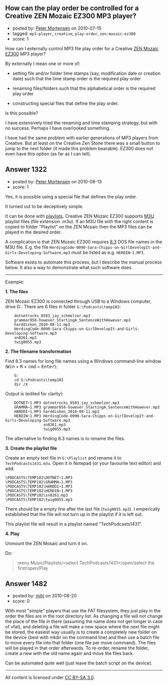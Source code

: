 ## How can the play order be controlled for a Creative ZEN Mozaic EZ300 MP3 player?

- posted by: [Peter Mortensen](https://stackexchange.com/users/-1/118-peter-mortensen) on 2010-07-15
- tagged: `mp3-player`, `creative`, `play-order`, `zen-mozaic-ez300`
- score: 1

<p>How can I externally control MP3 file play order for a Creative <a href="http://en.wikipedia.org/wiki/Creative_ZEN#ZEN_Mozaic" rel="nofollow">ZEN Mozaic EZ300</a> MP3 player?</p>

<p>By externally I mean one or more of:</p>

<ul>
<li><p>setting file and/or folder time stamps (say, modification date or creation date) such that the time stamp order is the required play order </p></li>
<li><p>renaming files/folders such that the alphabetical order is the required play order </p></li>
<li><p>constructing special files that define the play order. </p></li>
</ul>

<p>Is this possible?</p>

<p>I have extensively tried the renaming and time stamping strategy, but with no success. Perhaps I have overlooked something.</p>

<p>I have had the same problem with earlier generations of MP3 players from Creative. But at least on the Creative Zen Stone there was a small button to jump to the next folder (it made this problem bearable). EZ300 does not even have this option (as far as I can tell).</p>



## Answer 1322

- posted by: [Peter Mortensen](https://stackexchange.com/users/-1/118-peter-mortensen) on 2010-08-13
- score: 1

<p>Yes, it is possible using a special file that defines the play order.</p>

<p>It turned out to be deceptively simple.</p>

<p>It can be done with <a href="http://en.wikipedia.org/wiki/Playlist" rel="nofollow">playlists</a>. Creative ZEN Mozaic EZ300 supports <a href="http://en.wikipedia.org/wiki/M3U" rel="nofollow">M3U</a> playlist files (file extension .m3u). If an M3U file with the right content is copied to folder "Playlist" on the ZEN Mosaic then the MP3 files can be played in the desired order.</p>

<p>A complication is that ZEN Mozaic EZ300 requires <a href="http://en.wikipedia.org/wiki/8.3_filename" rel="nofollow">8.3</a> DOS file names in the M3U file. E.g. the file <code>HerdingCode-0090-Sara-Chipps-on-GirlDevelopIt-and-Girls-Developing-Software.mp3</code> must be listed as e.g. <code>HERDIN~1.MP3</code>.</p>

<p>Software exists to automate this process, but I describe the manual process below. It also a way to demonstrate what such software does.</p>

<hr>

<p>Example:</p>

<p><strong>1. The files</strong></p>

<p>ZEN Mozaic EZ300 is connected through USB to a Windows computer, drive G:. There are 6 files in folder <code>G:\Podcasts\temp102</code>:</p>

<pre><code>    dotnetrocks_0583_jay_schmelzer.mp3
    grammar058-however_StartingA_SentenceWithHowever.mp3
    harddisken_2010-08-11.mp3
    HerdingCode-0090-Sara-Chipps-on-GirlDevelopIt-and-Girls-Developing-Software.mp3
    sn0261.mp3
    twig0055.mp3
</code></pre>

<p><strong>2. The filename transformation</strong></p>

<p>Find 8.3 names for long file names using a Windows command-line window (<kbd>Win</kbd> + <kbd>R</kbd> + <kbd>cmd</kbd> + <kbd>Enter</kbd>):</p>

<pre><code>    G:
    cd G:\Podcasts\temp102
    dir /X
</code></pre>

<p>Output is (edited for clarity):</p>

<pre><code>    DOTNET~1.MP3 dotnetrocks_0583_jay_schmelzer.mp3
    GRAMMA~1.MP3 grammar058-however_StartingA_SentenceWithHowever.mp3
    HARDDI~1.MP3 harddisken_2010-08-11.mp3
    HERDIN~1.MP3 HerdingCode-0090-Sara-Chipps-on-GirlDevelopIt-and-Girls-Developing-Software.mp3
                 sn0261.mp3
                 twig0055.mp3
</code></pre>

<p>The alternative to finding 8.3 names is to rename the files.</p>

<p><strong>3. Create the playlist file</strong></p>

<p>Create an empty text file in <code>G:\Playlist</code> and rename it to <code>TechPodcasts1431.m3u</code>. Open it in Notepad (or your favourite text editor) and add:</p>

<pre><code>\PODCASTS\TEMP102\DOTNET~1.MP3
\PODCASTS\TEMP102\GRAMMA~1.MP3
\PODCASTS\TEMP102\HARDDI~1.MP3
\PODCASTS\TEMP102\HERDIN~1.MP3
\PODCASTS\TEMP102\sn0261.mp3  
\PODCASTS\TEMP102\twig0055.mp3
</code></pre>

<p>There should be a empty line after the last file (<code>twig0055.mp3</code>). I emperically established that the file will not turn up in the playlist if it is left out.</p>

<p>This playlist file will result in a playlist named "TechPodcasts1431".</p>

<p><strong>4. Play</strong></p>

<p>Unmount the ZEN Mosaic and turn it on.</p>

<p>Do:</p>

<blockquote>
  <p>menu Music/Playlists/&lt;select TechPodcasts1431>/open/select the first/open/Play</p>
</blockquote>



## Answer 1482

- posted by: [mihi](https://stackexchange.com/users/-1/956-mihi) on 2010-08-20
- score: 0

<p>With most "simple" players that use the FAT filesystem, they just play in the order the files are in the root directory list. As changing a file will not change the place of the file in there (assuming the name does not get longer in case of vfat), and deleting a file will make a new space where the next file might be stored, the easiest way usually is to create a completely new folder on the device (best with mkdir on the command line) and then use a batch file to move every file into that folder (one file per move command). The files will be played in that order afterwards. To re-order, rename the folder, create a new with the old name again and move the files back.</p>

<p>Can be automated quite well (just leave the batch script on the device).</p>




---

All content is licensed under [CC BY-SA 3.0](https://creativecommons.org/licenses/by-sa/3.0/).
